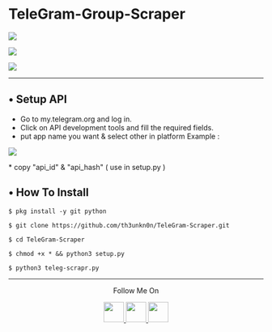 # TeleGram-Group-Scraper
<p><img src="https://img.shields.io/badge/Version-1.0-brightgreen"></p>
<p><a href="https://github.com/th3unkn0n"><img src="https://img.shields.io/github/followers/th3unkn0n?label=Follow&style=social"></a></p>
<p><a href="https://github.com/th3unkn0n/osi.ig"><img src="https://img.shields.io/github/stars/th3unkn0n/TeleGram-Group-Scraper?style=social"></a></p>

---

## • Setup API
* Go to my.telegram.org  and log in.
* Click on API development tools and fill the required fields.
* put app name you want & select other in platform Example :
<p><img src="https://i1.wp.com/python.gotrained.com/wp-content/uploads/2019/01/desc.png?resize=768%2C479&ssl=1"></p>
* copy "api_id" & "api_hash" ( use in setup.py )

## • How To Install

`$ pkg install -y git python`

`$ git clone https://github.com/th3unkn0n/TeleGram-Scraper.git`

`$ cd TeleGram-Scraper`

`$ chmod +x * && python3 setup.py`

`$ python3 teleg-scrapr.py`

---

<p align="center">
  Follow Me On
</p>
<p align="center">
  <a href="https://youtube.com/theunknon">
    <img src="https://www.iconsdb.com/icons/preview/black/youtube-4-xxl.png" width="40" height="40">
  </a>
  <a href="https://github.com/th3unkn0n">
    <img src="https://www.iconsdb.com/icons/preview/black/github-9-xxl.png" width="40" height="40">
  </a>
  <a href="https://instagram.com/th3unknon">
    <img src="https://www.iconsdb.com/icons/preview/black/instagram-4-xxl.png" width="40" height="40">
  </a>
</p>
